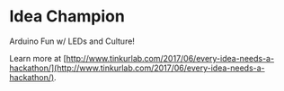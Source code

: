 # Idea Champion

Arduino Fun w/ LEDs and Culture!

Learn more at [http://www.tinkurlab.com/2017/06/every-idea-needs-a-hackathon/](http://www.tinkurlab.com/2017/06/every-idea-needs-a-hackathon/).
